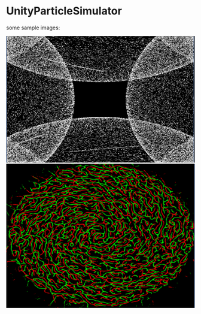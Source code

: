 # UnityParticleSimulator

some sample images:

![Simple](https://raw.githubusercontent.com/DavidRow/UnityParticleSimulator/main/simple.PNG)
![Green and Red](https://raw.githubusercontent.com/DavidRow/UnityParticleSimulator/main/greenAndRed.PNG)
